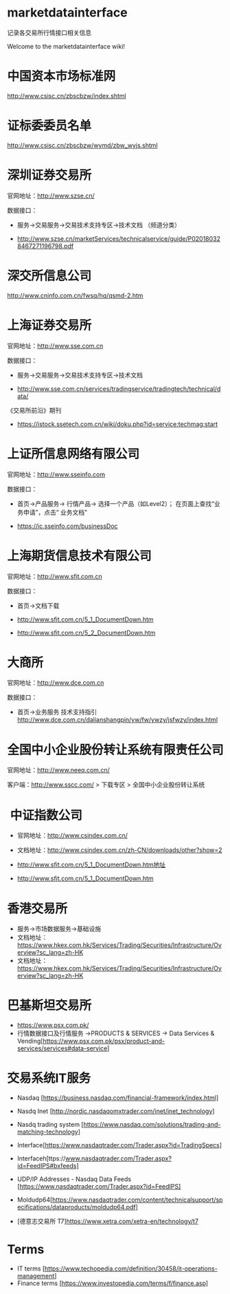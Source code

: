 # marketdatainterface
记录各交易所行情接口相关信息

Welcome to the marketdatainterface wiki!

# 中国资本市场标准网
http://www.csisc.cn/zbscbzw/index.shtml

# 证标委委员名单
http://www.csisc.cn/zbscbzw/wymd/zbw_wyjs.shtml

# 深圳证券交易所

官网地址：http://www.szse.cn/

数据接口：

* 服务->交易服务->交易技术支持专区->技术文档  （频道分类）

* http://www.szse.cn/marketServices/technicalservice/guide/P020180328467271196798.pdf

# 深交所信息公司

http://www.cninfo.com.cn/fwsq/hq/qsmd-2.htm

# 上海证券交易所

官网地址：http://www.sse.com.cn

数据接口：

* 服务->交易服务->交易技术支持专区->技术文档

* http://www.sse.com.cn/services/tradingservice/tradingtech/technical/data/

《交易所前沿》期刊

* https://istock.ssetech.com.cn/wiki/doku.php?id=service:techmag:start

# 上证所信息网络有限公司

官网地址：http://www.sseinfo.com

数据接口：

* 首页->产品服务-> 行情产品-> 选择一个产品（如Level2）； 在页面上查找“业务申请”，点击“ 业务文档"

* https://ic.sseinfo.com/businessDoc

# 上海期货信息技术有限公司

官网地址：http://www.sfit.com.cn

数据接口：

* 首页->文档下载

* http://www.sfit.com.cn/5_1_DocumentDown.htm
* http://www.sfit.com.cn/5_2_DocumentDown.htm

#  大商所

官网地址：http://www.dce.com.cn

数据接口：

* 首页->业务服务 技术支持指引
http://www.dce.com.cn/dalianshangpin/yw/fw/ywzy/jsfwzy/index.html

#  全国中小企业股份转让系统有限责任公司

官网地址：http://www.neeq.com.cn/

客户端：http://www.sscc.com/ > 下载专区 > 全国中小企业股份转让系统

#  中证指数公司
* 官网地址：http://www.csindex.com.cn/
* 文档地址：http://www.csindex.com.cn/zh-CN/downloads/other?show=2

* http://www.sfit.com.cn/5_1_DocumentDown.htm地址
* http://www.sfit.com.cn/5_1_DocumentDown.htm

#  香港交易所
* 服务->市场数据服务->基础设施
* 文档地址：https://www.hkex.com.hk/Services/Trading/Securities/Infrastructure/Overview?sc_lang=zh-HK
* 文档地址：https://www.hkex.com.hk/Services/Trading/Securities/Infrastructure/Overview?sc_lang=zh-HK


# 巴基斯坦交易所

* https://www.psx.com.pk/ 
* 行情数据接口及行情服务 ->PRODUCTS & SERVICES -> Data Services & Vending[https://www.psx.com.pk/psx/product-and-services/services#data-service]


# 交易系统IT服务
* Nasdaq [https://business.nasdaq.com/financial-framework/index.html]
* Nasdq Inet [http://nordic.nasdaqomxtrader.com/inet/inet_technology]
* Nasdq trading system [https://www.nasdaq.com/solutions/trading-and-matching-technology]

* Interface[https://www.nasdaqtrader.com/Trader.aspx?id=TradingSpecs]

* Interfaceh[ttps://www.nasdaqtrader.com/Trader.aspx?id=FeedIPS#bxfeeds]
* UDP/IP Addresses - Nasdaq Data Feeds [https://www.nasdaqtrader.com/Trader.aspx?id=FeedIPS]
* Moldudp64[https://www.nasdaqtrader.com/content/technicalsupport/specifications/dataproducts/moldudp64.pdf]


* [德意志交易所 T7]https://www.xetra.com/xetra-en/technology/t7

# Terms

* IT terms [https://www.techopedia.com/definition/30458/it-operations-management]
* Finance terms [https://www.investopedia.com/terms/f/finance.asp]

